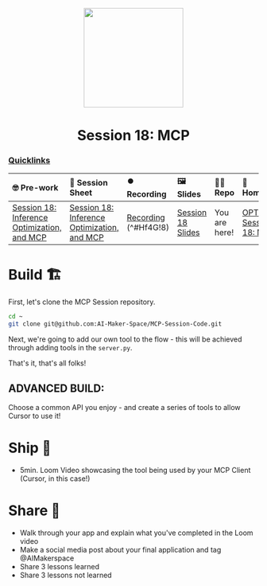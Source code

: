 <p align = "center" draggable=”false” ><img src="https://github.com/AI-Maker-Space/LLM-Dev-101/assets/37101144/d1343317-fa2f-41e1-8af1-1dbb18399719" 
     width="200px"
     height="auto"/>
</p>

## <h1 align="center" id="heading">Session 18: MCP</h1>

### [Quicklinks](https://github.com/AI-Maker-Space/AIE6/00_AIM_Quicklinks)

| 🤓 Pre-work | 📰 Session Sheet | ⏺️ Recording     | 🖼️ Slides        | 👨‍💻 Repo         | 📝 Homework      | 📁 Feedback       |
|:-----------------|:-----------------|:-----------------|:-----------------|:-----------------|:-----------------|:-----------------|
| [Session 18: Inference Optimization, and MCP](https://www.notion.so/Session-18-Inference-Serving-and-GPU-Optimization-1c8cd547af3d81c989e8f6d62313121a?source=copy_link#1c8cd547af3d81738302d244e271812e) | [Session 18: Inference Optimization, and MCP](https://www.notion.so/Session-18-Inference-Serving-and-GPU-Optimization-1c8cd547af3d81c989e8f6d62313121a) | [Recording](https://us02web.zoom.us/rec/share/_GFWP55R30BY7OoG6H_4gdv5pleHIMw0-TKD3ote6OqlBiCQgnbcnkevbkL0lCVi.u2gd-QzQqat2s7tf)  (^#Hf4G!8) | [Session 18 Slides](https://www.canva.com/design/DAGjaf3OfJ8/4g5S3Mj28rVbA0srX4Vi9g/edit?utm_content=DAGjaf3OfJ8&utm_campaign=designshare&utm_medium=link2&utm_source=sharebutton) | You are here! | [OPTIONAL Session 18: MCP](https://forms.gle/4pmm7CN9T5bCH9mG7) | [AIE6 Feedback 5/29](https://forms.gle/upnxSe6pH2CtUUny6) |
# Build 🏗️

First, let's clone the MCP Session repository.

```bash
cd ~
git clone git@github.com:AI-Maker-Space/MCP-Session-Code.git
```

Next, we're going to add our own tool to the flow - this will be achieved through adding tools in the `server.py`.

That's it, that's all folks!

## ADVANCED BUILD:

Choose a common API you enjoy - and create a series of tools to allow Cursor to use it!

# Ship 🚢

- 5min. Loom Video showcasing the tool being used by your MCP Client (Cursor, in this case!)

# Share 🚀
- Walk through your app and explain what you've completed in the Loom video
- Make a social media post about your final application and tag @AIMakerspace
- Share 3 lessons learned
- Share 3 lessons not learned
